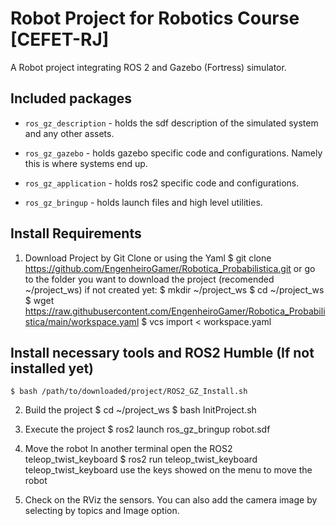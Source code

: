 # Robot Project for Robotics Course [CEFET-RJ]
A Robot project integrating ROS 2 and Gazebo (Fortress) simulator.

## Included packages

* `ros_gz_description` - holds the sdf description of the simulated system and any other assets.

* `ros_gz_gazebo` - holds gazebo specific code and configurations. Namely this is where systems end up.

* `ros_gz_application` - holds ros2 specific code and configurations.

* `ros_gz_bringup` - holds launch files and high level utilities.


## Install Requirements

1. Download Project by Git Clone or using the Yaml
    $ git clone https://github.com/EngenheiroGamer/Robotica_Probabilistica.git
    or
    go to the folder you want to download the project (recomended ~/project_ws)
    if not created yet:
        $ mkdir ~/project_ws
        $ cd ~/project_ws
    $ wget https://raw.githubusercontent.com/EngenheiroGamer/Robotica_Probabilistica/main/workspace.yaml
    $ vcs import < workspace.yaml

## Install necessary tools and ROS2 Humble (If not installed yet)

    $ bash /path/to/downloaded/project/ROS2_GZ_Install.sh 

2. Build the project
    $ cd ~/project_ws
    $ bash InitProject.sh

3. Execute the project
    $ ros2 launch ros_gz_bringup robot.sdf

4. Move the robot
    In another terminal open the ROS2 teleop_twist_keyboard
    $ ros2 run teleop_twist_keyboard teleop_twist_keyboard
    use the keys showed on the menu to move the robot

5. Check on the RViz the sensors. You can also add the camera image by selecting by topics and Image option. 